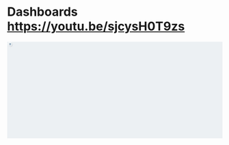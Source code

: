 # Dashboards https://youtu.be/sjcysH0T9zs
<p align="center">
  <img src="preview.png" alt="preview del proyecto" max-width="1600">
</p>